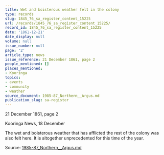 ```yaml
---
title: Wet and boisterous weather felt in the colony
type: records
slug: 1845_76_sa_register_content_15225
url: /records/1845_76_sa_register_content_15225/
record_id: 1845_76_sa_register_content_15225
date: '1861-12-21'
date_display: null
volume: null
issue_number: null
page: '2'
article_type: news
issue_reference: 21 December 1861, page 2
people_mentioned: []
places_mentioned:
- Kooringa
topics:
- events
- community
- weather
source_document: 1985-87_Northern__Argus.md
publication_slug: sa-register
---
```


21 December 1861, page 2

Kooringa News, 18 December

The wet and boisterous weather that has afflicted the rest of the colony was also felt here.  It is altogether unprecedented for this time of the year.

Source: [1985-87_Northern__Argus.md](/downloads/markdown/1985-87_Northern__Argus.md)

